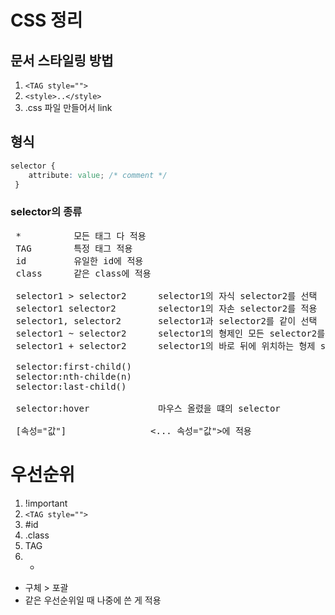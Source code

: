  # CSS 정리
 ## 문서 스타일링 방법 
 1. ```<TAG style="">```
 2. ```<style>..</style>```
 3. .css 파일 만들어서 link

 ## 형식
```css
selector {
    attribute: value; /* comment */
 }
 ```

 ### selector의 종류
 <pre>
 *          모든 태그 다 적용
 TAG        특정 태그 적용
 id         유일한 id에 적용
 class      같은 class에 적용

 selector1 > selector2      selector1의 자식 selector2를 선택
 selector1 selector2        selector1의 자손 selector2를 적용
 selector1, selector2       selector1과 selector2를 같이 선택
 selector1 ~ selector2      selector1의 형제인 모든 selector2를 선택
 selector1 + selector2      selector1의 바로 뒤에 위치하는 형제 selector2를 선택

 selector:first-child()
 selector:nth-childe(n)
 selector:last-child()

 selector:hover             마우스 올렸을 떄의 selector

 [속성="값"]                <... 속성="값">에 적용
</pre>

# 우선순위
1. !important
2. ```<TAG style="">```
3. #id
4. .class
5. TAG
6. *
- 구체 > 포괄
- 같은 우선순위일 때 나중에 쓴 게 적용